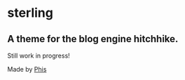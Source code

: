# sterling
## A theme for the blog engine hitchhike.

Still work in progress!

Made by [Phis](https://github.com/Phisherman)